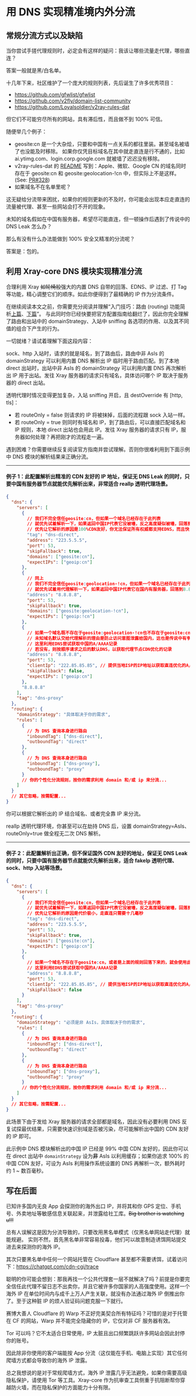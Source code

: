 # 用 DNS 实现精准境内外分流

## 常规分流方式以及缺陷

当你尝试手搓代理规则时，必定会有这样的疑问：我该让哪些流量走代理，哪些直连？

答案一般就是黑/白名单。

十几年下来，社区维护了一个庞大的规则列表，先后诞生了许多优秀项目：

- https://github.com/gfwlist/gfwlist
- https://github.com/v2fly/domain-list-community
- https://github.com/Loyalsoldier/v2ray-rules-dat

但它们不可能穷尽所有的网站，具有滞后性，而且做不到 100% 可信。

随便举几个例子：

- geosite:cn
  是一个大杂烩，只要和中国有一点关系的都往里装。甚至域名被墙了也没能及时移除。
  如果你仅凭目标域名在其中就走直连是行不通的，比如
  ai.ytimg.com、login.corp.google.com 就被墙了迟迟没有移除。
- v2ray-rules-dat 的 [README](https://github.com/Loyalsoldier/v2ray-rules-dat)
  写到：Apple、微软、Google CN 的域名同时存在于 geosite:cn 和
  geosite:geolocation-!cn 中，但实际上不是这样。(See:
  [PR#328](https://github.com/Loyalsoldier/v2ray-rules-dat/pull/328))
- 如果域名不在名单里呢？

这无疑给分流带来困扰，如果你的规则更新的不及时，你可能会出现本应走直连的流量被代理、甚至一些网站会打不开的现象。

未知的域名假如在中国有服务器，希望尽可能直连，但一顿操作后遇到了传说中的 DNS
Leak 怎么办？

那么有没有什么办法能做到 100% 安全又精准的分流呢？

答案是：包的。

## 利用 Xray-core DNS 模块实现精准分流

合理利用 Xray ~~如轮椅般~~强大的内置 DNS 自带的回落、EDNS、IP 过滤、打 Tag
等功能，精心调整它们的顺序。如此你便得到了最精确的 IP 作为分流条件。

在继续阅读本文之前，你需要充分阅读并理解“入门技巧：路由 (routing)
功能简析[上篇](./routing-lv1-part1.html)、[下篇](./routing-lv1-part2.html)”。
与此同时你已经快要把官方配置指南给翻烂了，因此你完全理解了路由和出站中的
domainStrategy、入站中 sniffing 各选项的作用、以及其不同值的组合下产生的行为。

一切就绪？请试着理解下面这段内容：

sock、http 入站时，请求的就是域名，到了路由后，路由中非 AsIs 的 domainStrategy
可以利用内置 DNS 解析出 IP 临时用于路由匹配。到了本地 direct 出站时，出站中非
AsIs 的 domainStrategy 可以利用内置 DNS 再次解析出 IP 用于出站。发往 Xray
服务器的请求只有域名，具体访问哪个 IP 取决于服务器的 direct 出站。

透明代理时情况变得更加复杂，入站 sniffing 开启，且 destOverride 有 [http, tls]：

- 若 routeOnly = false 则请求的 IP 将被抹掉，后面的流程跟 sock 入站一样。
- 若 routeOnly = true 则同时有域名和 IP，到了路由后，可以直接匹配域名和 IP
  规则，本地 direct 出站也会用此 IP。发往 Xray 服务器的请求只有
  IP，服务器如何处理？再把刚才的流程走一遍。

遇到困难？你需要继续反复阅读官方指南并尝试理解。否则你很难利用到下面示例中 DNS
模块的解析结果来正确分流。

---

#### 例子 1：此配置解析出精准的 CDN 友好的 IP 地址，保证无 DNS Leak 的同时，只要中国有服务器节点就能优先解析出来，非常适合 realIp 透明代理场景。

```json
{
  "dns": {
    "servers": [
      {
        // 我们不完全信任geosite:cn，但如果一个域名已经存在于此列表
        // 就优先试着解析一下，如果返回中国IP代表它没被墙，反之高度疑似被墙，回落到8.8.8.8重新解析，解决可能的DNS污染（这可能会导致代理流量浪费）
        // 优先让它解析的原因是100%CDN友好，你无法保证所有权威都支持EDNS，而且快
        "tag": "dns-direct",
        "address": "223.5.5.5",
        "port": 53,
        "skipFallback": true,
        "domains": ["geosite:cn"],
        "expectIPs": ["geoip:cn"]
      },
      {
        // 同上
        // 我们不完全信任geosite:geolocation-!cn，但如果一个域名已经存在于此列表
        // 就优先试着用代理解析一下，如果返回中国IP代表它在国内有服务器，回落到8.8.8.8带上clientIp重新解析，尽可能优化直连，因为不是所有权威都支持EDNS
        "address": "8.8.8.8",
        "port": 53,
        "skipFallback": true,
        "domains": ["geosite:geolocation-!cn"],
        "expectIPs": ["geoip:!cn"]
      },
      {
        // 如果一个域名既不存在于geosite:geolocation-!cn也不存在于geosite:cn，或者是上面的规则回落下来的，就会使用此服务器
        // 未知域名默认交给代理解析的理由是防止访问意图泄露给国内，这也是传说中有争议的dns泄露部分
        // 这里利用EDNS尝试获取中国的A/AAAA记录
        // 若没有，则按顺序请求之后的默认DNS，以获取代理节点CDN优化的记录
        "address": "8.8.8.8",
        "port": 53,
        "clientIp": "222.85.85.85", // 提供当地ISP的IP地址以获取直连优化的A/AAAA记录，比如你是河南电信，就可以使用荷兰电信DNS，不能保证100%中国CDN友好，因为不是所有权威都支持EDNS
        "skipFallback": false,
        "expectIPs": ["geoip:cn"]
      },
      "8.8.8.8"
    ],
    "tag": "dns-proxy"
  },
  "routing": {
    "domainStrategy": "具体取决于你的需求",
    "rules": [
      {
        // 为 DNS 查询本身进行路由
        "inboundTag": ["dns-direct"],
        "outboundTag": "direct"
      },
      {
        // 为 DNS 查询本身进行路由
        "inboundTag": ["dns-proxy"],
        "outboundTag": "proxy"
      }
      // 你的个性化分流规则，按你的需求利用 domain 和/或 ip 来分流...
    ]
  }
  // 其它忽略，按需配置...
}
```

你可以根据它解析出的 IP 结合域名、或者完全靠 IP 来分流。

realIp 透明代理环境，你甚至可以在劫持 DNS 后，设置
domainStrategy=AsIs、routeOnly=true 做全程无二次 DNS 解析。

---

#### 例子 2：此配置解析出正确，但不保证国外 CDN 友好的地址，保证无 DNS Leak 的同时，只要中国有服务器节点就能优先解析出来，适合 fakeIp 透明代理、sock、http 入站等场景。

```json
{
  "dns": {
    "servers": [
      {
        // 我们不完全信任geosite:cn，但如果一个域名已经存在于此列表
        // 就优先试着解析一下，如果返回中国IP代表它没被墙，反之高度疑似被墙，回落到8.8.8.8重新解析，解决可能的DNS污染（这可能会导致代理流量浪费）
        // 优先让它解析的原因是代价极小，走直连只需要十几毫秒
        "tag": "dns-direct",
        "address": "223.5.5.5",
        "port": 53,
        "skipFallback": true,
        "domains": ["geosite:cn"],
        "expectIPs": ["geoip:cn"]
      },
      {
        // 如果一个域名不存在于geosite:cn，或者是上面的规则回落下来的，就会使用此服务器
        // 这里利用EDNS尝试获取中国的A/AAAA记录
        "address": "8.8.8.8",
        "port": 53,
        "clientIp": "222.85.85.85", // 提供当地ISP的IP地址以获取直连优化的A/AAAA记录，比如你是河南电信，就可以使用荷兰电信DNS，不能保证100%中国CDN友好，因为不是所有权威都支持EDNS
        "skipFallback": false
      }
    ],
    "tag": "dns-proxy"
  },
  "routing": {
    "domainStrategy": "必须是非 AsIs，具体取决于你的需求",
    "rules": [
      {
        // 为 DNS 查询本身进行路由
        "inboundTag": ["dns-direct"],
        "outboundTag": "direct"
      },
      {
        // 为 DNS 查询本身进行路由
        "inboundTag": ["dns-proxy"],
        "outboundTag": "proxy"
      }
      // 你的个性化分流规则，按你的需求利用 domain 和/或 ip 来分流...
    ]
  }
  // 其它忽略，按需配置...
}
```

此场景下由于发给 Xray 服务器的请求全部都是域名，因此没有必要利用 DNS
反复试探最优结果，只需要快速识别域是否被污染，尽可能解析出中国的 CDN 友好的 IP
即可。

此示例中 DNS 模块解析出的中国 IP 已经是 99% 中国 CDN 友好的，因此你可以在 direct
出站中 `domainStrategy` 设为**非** AsIs 以利用缓存；如果你追求 100% 的中国 CDN
友好，可设为 AsIs 利用操作系统设置的 DNS 再解析一次，额外耗时约 1 ~ 数百毫秒。

## 写在后面

已知许多国内无良 App 会探测你的海外出口 IP，并将其和你 GPS
定位、手机号、外卖地址等敏感信息关联起来，并泄露给社工库。~~Big brother is
watching u!!!~~

总有人误解这是因为分流导致的，只要改用黑名单模式（仅黑名单网站走代理）就能规避。
实则不然，首先黑名单非常容易投毒，他们可以故意制造诱饵网站提交进去来探测你的海外
IP。

其次只要黑名单中任何一个网站托管在 Cloudflare
甚至都不需要诱饵，试着访问下：https://chatgpt.com/cdn-cgi/trace

聪明的你可能会想到：那我再找一个公共代理套一层不就解决了吗？前提是你要完全信任此代理不留日志不出卖你，并且它被许多你国家的人高强度使用。这样一个海外
IP 在单位时间内与成千上万人产生关联，就没有办法通过海外 IP
倒推出你了。至于这种脏 IP 的烦人验证码问题克服一下就行。

赛博大善人 Cloudflare 的 Warp 不正好完美契合所有特征吗？可惜的是对于托管在 CF
的网站，Warp 并不能完全隐藏你的 IP，它仅对非 CF 服务器有效。

Tor 可以吗？它不太适合日常使用，IP
太脏且出口频繁跳跃许多网站会因此封停你的账号。

因此除非你使用的客户端能按 App
分流（这仅能在手机、电脑上实现）其它任何爬墙方式都会导致你的海外 IP 泄露。

总之我想说的是对于常规爬墙方式，海外 IP
泄露几乎无法避免，如果你需要高级隐私保护，请使用 Tor 等工具。Xray-core
作为抗审查工具侧重于抗阻断帮你穿越防火墙，而在隐私保护的方面能力十分有限。
